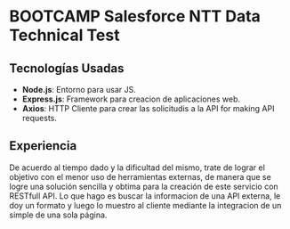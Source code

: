 # BOOTCAMP Salesforce NTT Data Technical Test

## Tecnologías Usadas
- **Node.js**: Entorno para usar JS.
- **Express.js**: Framework para creacion de aplicaciones web.
- **Axios**: HTTP Cliente para crear las solicitudis a la API for making API requests.

## Experiencia
De acuerdo al tiempo dado y la dificultad del mismo, trate de lograr el objetivo con el menor uso de herramientas externas, de manera que se logre una solución sencilla y obtima para la creación de este servicio con RESTfull API. Lo que hago es buscar la informacion de una API externa, le doy un formato y luego lo muestro al cliente mediante la integracion de un simple de una sola página.


